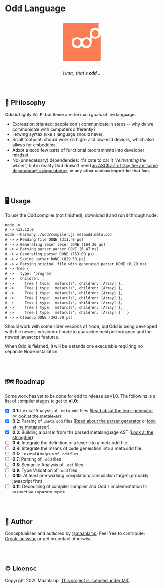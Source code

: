 # Odd Language

<div align="center">
<img src="./odd.svg" height="150" alt="An orange rectangle with rounded edges, with the word 'Odd' written on it. The last 'd' is raised above the rest of the word, to symbolise the quirkyness of the Odd language.">

_Hmm, that's **odd**..._
</div>

<br/>
<br/>

## 🧠 Philosophy
Odd is highly W.I.P. but these are the main goals of the language:
- Expression oriented: people don't communicate in steps -- why do we communicate with computers differently?
- Flowing syntax (like a language should have).
- Small footprint: should work on high- and low-end devices, which also allows for embedding.
- Adopt a good few parts of functional programming into developer mindset.
- No (unnecessary) dependencies: it's cute to call it _"reinventing the wheel"_, but in reality Odd doesn't need [an ASCII art of Guy fiery in some dependency's dependency](https://medium.com/s/silicon-satire/i-peeked-into-my-node-modules-directory-and-you-wont-believe-what-happened-next-b89f63d21558), or any other useless import for that fact.

<br/>
<br/>

## 🖥️ Usage
To use the Odd compiler (not finished), download it and run it through node:
```shell
node -v
# -> v13.12.0
node --harmony ./odd/compiler.js metaodd.meta.odd
# -> ✔️ Reading file DONE (311.40 μs)
# -> ✔️ Generating lexer lexer DONE (164.30 μs)
# -> ✔️ Parsing parser parser DONE (6.47 ms)
# -> ✔️ Generating parser DONE (753.00 μs)
# -> ✔️ Saving parser DONE (829.50 μs)
# -> ✔️ Parsing original file with generated parser DONE (6.29 ms)
# -> Tree {
# ->   type: 'program',
# ->   children: [
# ->     Tree { type: 'metarule', children: [Array] },
# ->     Tree { type: 'metarule', children: [Array] },
# ->     Tree { type: 'metarule', children: [Array] },
# ->     Tree { type: 'metarule', children: [Array] },
# ->     Tree { type: 'metarule', children: [Array] },
# ->     Tree { type: 'metarule', children: [Array] },
# ->     Tree { type: 'metarule', children: [Array] } ] }
# -> ✔️ Cleanup DONE (303.70 μs)
```
Should work with some older versions of Node, but Odd is being developed with the newest versions of node to guarantee best performance and the newest javascript features.

When Odd is finished, it will be a standalone executable requiring no separate Node installation.

<br/>
<br/>

## 🗺️ Roadmap
Some work has yet to be done for odd to release as v1.0. The following is a list of compiler stages to get to **v1.0**:
- [x] **0.1**: Lexical Analysis of `.meta.odd` files ([Read about the lexer generator](./Lexer/README.md) or [look at the metalexer](odd/metalexer.js)).
- [x] **0.2**: Parsing of `.meta.odd` files  ([Read about the parser generator](./Parser/README.md) or [look at the metaparser](odd/metaparser.js)).
- [x] **0.3**: Building a parser from the parsed metalanguage AST ([Look at the stringifier](./odd/stringify.js)).
- [ ] **0.4**: Integrate the definition of a lexer into a meta.odd file.
- [ ] **0.4**: Integrate the means of code generation into a meta.odd file.
- [ ] **0.6**: Lexical Analysis of `.odd` files
- [ ] **0.7**: Parsing of `.odd` files
- [ ] **0.8**: Semantic Analysis of `.odd` files
- [ ] **0.9**: Type Validation of `.odd` files
- [ ] **0.10**: At least one working compilation/transpilation target (probably javascript first)
- [ ] **0.11**: Decoupling of compiler compiler and Odd's implementation to respective separate repos.

<br/>
<br/>

## 🤸 Author
Conceptualised and authored by [@maanlamp](https://github.com/maanlamp). Feel free to contribute: [Create an issue](https://github.com/oddlanguage/odd/issues/new) or get in contact otherwise.

<br/>
<br/>

## © License
Copyright 2020 Maanlamp.
[This project is licensed under MIT](./LICENSE.txt).